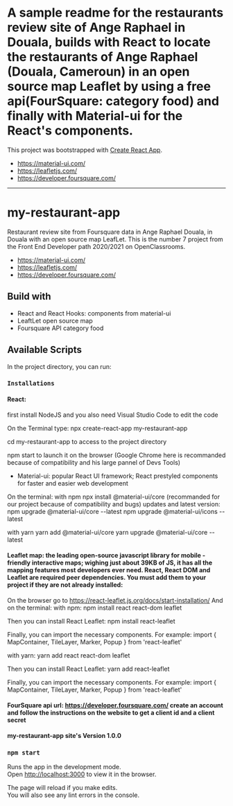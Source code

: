 # A sample readme for the restaurants review site of Ange Raphael in Douala, builds with React to locate the restaurants of Ange Raphael (Douala, Cameroun) in an open source map Leaflet by using a free api(FourSquare: category food) and finally with Material-ui for the React's components. 

This project was bootstrapped with [Create React App](https://github.com/facebook/create-react-app).

- https://material-ui.com/
- https://leafletjs.com/
- https://developer.foursquare.com/


----


# my-restaurant-app
Restaurant review site from Foursquare data in Ange Raphael Douala, in Douala with an open source map LeafLet. This is the number 7 project from the Front End Developer path 2020/2021 on OpenClassrooms.
- https://material-ui.com/
- https://leafletjs.com/
- https://developer.foursquare.com/

## Build with
- React and React Hooks: components from material-ui
- LeaftLet open source map
- Foursquare API category food

## Available Scripts

In the project directory, you can run:


### `Installations`
#### React:
first install NodeJS and you also need Visual Studio Code to edit the code

On the Terminal type:
npx create-react-app my-restaurant-app

cd my-restaurant-app to access to the project directory

npm start to launch it on the browser (Google Chrome here is recommanded because of compatibility and his large pannel of Devs Tools)

- Material-ui: popular React UI framework; React prestyled components for faster and easier web development

On the terminal:
with npm
npx install @material-ui/core (recommanded for our project because of compatibility and bugs)
updates and latest version:
npm upgrade @material-ui/core --latest
npm upgrade @material-ui/icons --latest

with yarn
yarn add @material-ui/core
yarn upgrade @material-ui/core --latest

#### Leaflet map: the leading open-source javascript library for mobile -friendly interactive maps; wighing just about 39KB of JS, it has all the mapping features most developers ever need. React, React DOM and Leaflet are required peer dependencies. You must add them to your project if they are not already installed:
On the browser go to 
https://react-leaflet.js.org/docs/start-installation/
And on the terminal:
with npm:
npm install react react-dom leaflet

Then you can install React Leaflet:
npm install react-leaflet

Finally, you can import the necessary components. For example:
import { MapContainer, TileLayer, Marker, Popup } from 'react-leaflet'

with yarn:
yarn add react react-dom leaflet

Then you can install React Leaflet:
yarn add react-leaflet

Finally, you can import the necessary components. For example:
import { MapContainer, TileLayer, Marker, Popup } from 'react-leaflet'


#### FourSquare api url: https://developer.foursquare.com/ create an account and follow the instructions on the website to get a client id and a client secret

**my-restaurant-app site's Version 1.0.0**

### `npm start`

Runs the app in the development mode.\
Open [http://localhost:3000](http://localhost:3000) to view it in the browser.

The page will reload if you make edits.\
You will also see any lint errors in the console.





